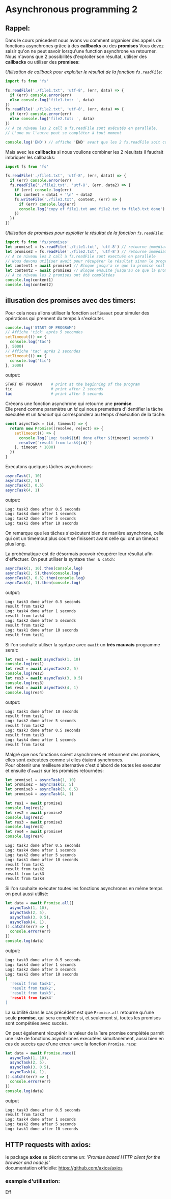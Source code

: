 # **Asynchronous programming 2**

## **Rappel**:

Dans le cours précedent nous avons vu comment organiser des appels de fonctions asynchrones grâce à des **callbacks** ou des **promises**
Vous devez saisir qu'on ne peut savoir lorsqu'une function asynchrone va retourner. Nous n'avons que 2 possibilités d'exploiter son résultat, utiliser des **callbacks** ou utiliser des **promises**:

_Utilisation de *callback* pour exploiter le résultat de la fonction `fs.readFile`_:

```js
import fs from 'fs'

fs.readFile('./file1.txt', 'utf-8', (err, data) => {
  if (err) console.error(err)
  else console.log('file1.txt: ', data)
})
fs.readFile('./file2.txt', 'utf-8', (err, data) => {
  if (err) console.error(err)
  else console.log('file2.txt: ', data)
})
// A ce niveau les 2 call a fs.readFile sont exécutés en parallèle.
// L'une ou l'autre peut se compléter à tout moment

console.log('END') // affiche 'END' avant que les 2 fs.readFile soit complétées
```

Mais avec les **callbacks** si nous voulions combiner les 2 résultats il faudrait imbriquer les callbacks:

```js
import fs from 'fs'

fs.readFile('./file1.txt', 'utf-8', (err, data1) => {
  if (err) console.error(err)
  fs.readFile('./file2.txt', 'utf-8', (err, data2) => {
    if (err) console.log(err)
    let content = data1 + '\n' + data2
    fs.writeFile('./file3.txt', content, (err) => {
      if (err) console.log(err)
      console.log('copy of file1.txt and file2.txt to file3.txt done')
    })
  })
})
```

_Utilisation de *promises* pour exploiter le résultat de la fonction `fs.readFile`_:

```js
import fs from 'fs/promises'
let promise1 = fs.readFile('./file1.txt', 'utf-8') // retourne immédiatement une promise
let promise2 = fs.readFile('./file2.txt', 'utf-8') // retourne immédiatement une promise
// A ce niveau les 2 call à fs.readFile sont exectués en parallèle
// Nous devons utiliser await pour récupérer le résultat sinon le programme se terminera
let content1 = await promise1 // Bloque jusqu'a ce que la promise soit complétée
let content2 = await promise2 // Bloque ensuite jusqu'au ce que la promise soit complétée
// A ce niveau les 2 promises ont été complétées
console.log(content1)
console.log(content2)
```

## **illusation des promises avec des timers**:

Pour cela nous allons utiliser la fonction `setTimeout` pour simuler des opérations qui prennent du temps à s'exécuter.

```js
console.log('START OF PROGRAM')
// Affiche 'tick' après 5 secondes
setTimeout(() => {
  console.log('tac')
}, 5000)
// Affiche 'tac' après 2 secondes
setTimeout(() => {
  console.log('tic')
}, 2000)
```

output:

```zsh
START OF PROGRAM    # print at the beginning of the program
tic                 # print after 2 seconds
tac                 # print after 5 seconds
```

Créeons une fonction asynchrone qui retourne une **promise**.  
Elle prend comme paramètre un _id_ qui nous premettera d'identifier la tâche executée et un _timeout_ qui correspondera au temps d'exécution de la tâche:

```js
const asyncTask = (id, timeout) => {
  return new Promise((resolve, reject) => {
    setTimeout(() => {
      console.log(`Log: task${id} done after ${timeout} seconds`)
      resolve(`result from task${id}`)
    }, timeout * 1000)
  })
}
```

Executons quelques tâches asynchrones:

```js
asyncTask(1, 10)
asyncTask(2, 5)
asyncTask(3, 0.5)
asyncTask(4, 1)
```

output:

```zsh
Log: task3 done after 0.5 seconds
Log: task4 done after 1 seconds
Log: task2 done after 5 seconds
Log: task1 done after 10 seconds
```

On remarque que les tâches s'exécutent bien de manière asynchrone, celle qui ont un timemout plus court se finissent avant celle qui ont un timeout plus long.

La probématique est de désormais pouvoir récupérer leur résultat afin d'effectuer.
On peut utiliser la syntaxe `then & catch`:

```js
asyncTask(1, 10).then(console.log)
asyncTask(2, 5).then(console.log)
asyncTask(3, 0.5).then(console.log)
asyncTask(4, 1).then(console.log)
```

output:

```zsh
Log: task3 done after 0.5 seconds
result from task3
Log: task4 done after 1 seconds
result from task4
Log: task2 done after 5 seconds
result from task2
Log: task1 done after 10 seconds
result from task1
```

Si l'on souhaite utiliser la syntaxe avec `await` un **très mauvais** programme serait:

```js
let res1 = await asyncTask(1, 10)
console.log(res1)
let res2 = await asyncTask(2, 5)
console.log(res2)
let res3 = await asyncTask(3, 0.5)
console.log(res3)
let res4 = await asyncTask(4, 1)
console.log(res4)
```

output:

```zsh
Log: task1 done after 10 seconds
result from task1
Log: task2 done after 5 seconds
result from task2
Log: task3 done after 0.5 seconds
result from task3
Log: task4 done after 1 seconds
result from task4
```

Malgré que nos fonctions soient asynchrones et retournent des promises, elles sont exécutées comme si elles étaient synchrones.  
Pour obtenir une meilleure alternative c'est d'abord de toutes les executer et ensuite d'`await` sur les promises retournées:

```js
let promise1 = asyncTask(1, 10)
let promise2 = asyncTask(2, 5)
let promise3 = asyncTask(3, 0.5)
let promise4 = asyncTask(4, 1)

let res1 = await promise1
console.log(res1)
let res2 = await promise2
console.log(res2)
let res3 = await promise3
console.log(res3)
let res4 = await promise4
console.log(res4)
```

```zsh
Log: task3 done after 0.5 seconds
Log: task4 done after 1 seconds
Log: task2 done after 5 seconds
Log: task1 done after 10 seconds
result from task1
result from task2
result from task3
result from task4
```

Si l'on souhaite exécuter toutes les fonctions asynchrones en même temps on peut aussi utilisé:

```js
let data = await Promise.all([
  asyncTask(1, 10),
  asyncTask(2, 5),
  asyncTask(3, 0.5),
  asyncTask(4, 1),
]).catch((err) => {
  console.error(err)
})
console.log(data)
```

output:

```zsh
Log: task3 done after 0.5 seconds
Log: task4 done after 1 seconds
Log: task2 done after 5 seconds
Log: task1 done after 10 seconds
[
  'result from task1',
  'result from task2',
  'result from task3',
  'result from task4'
]
```

La subtilité dans le cas précédent est que `Promise.all` retourne qu'une seule **promise**, qui sera complétée si, et seulement si, toutes les promises sont compétées avec succès.

On peut également récupérér la valeur de la 1ere promise complétée parmit une liste de fonctions asynchrones executées simultanément, aussi bien en cas de succès que d'une erreur avec la fonction `Promise.race`:

```js
let data = await Promise.race([
  asyncTask(1, 10),
  asyncTask(2, 5),
  asyncTask(3, 0.5),
  asyncTask(4, 1),
]).catch((err) => {
  console.error(err)
})
console.log(data)
```

output

```zsh
Log: task3 done after 0.5 seconds
result from task3
Log: task4 done after 1 seconds
Log: task2 done after 5 seconds
Log: task1 done after 10 seconds
```

## **HTTP requests with axios**:

le package **axios** se décrit comme un: _'Promise based HTTP client for the browser and node.js'_  
documentation officielle: https://github.com/axios/axios

### **example d'utilisation**:

Eff
